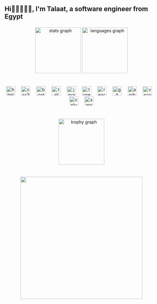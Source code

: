 <h2 align="left">Hi🤸‍♀️⛓️‍💥🩵, I'm Talaat, a software engineer from Egypt</h2>

###

<div align="center">
  <img src="https://github-readme-stats.vercel.app/api?username=TalaatGamal&hide_title=false&hide_rank=false&show_icons=true&include_all_commits=false&count_private=false&disable_animations=false&theme=gruvbox&locale=en&hide_border=true" height="150" alt="stats graph"  />
  <img src="https://github-readme-stats.vercel.app/api/top-langs?username=TalaatGamal&locale=en&hide_title=false&layout=compact&card_width=320&langs_count=12&theme=dracula&hide_border=true" height="150" alt="languages graph"  />
</div>

###

<br clear="both">

<div align="center">
  <img src="https://cdn.jsdelivr.net/gh/devicons/devicon/icons/html5/html5-original.svg" height="30" alt="html5 logo"  />
  <img width="12" />
  <img src="https://cdn.jsdelivr.net/gh/devicons/devicon/icons/css3/css3-original.svg" height="30" alt="css3 logo"  />
  <img width="12" />
  <img src="https://cdn.jsdelivr.net/gh/devicons/devicon/icons/bootstrap/bootstrap-original.svg" height="30" alt="bootstrap logo"  />
  <img width="12" />
  <img src="https://cdn.jsdelivr.net/gh/devicons/devicon/icons/tailwindcss/tailwindcss-original-wordmark.svg" height="30" alt="tailwindcss logo"  />
  <img width="12" />
  <img src="https://cdn.jsdelivr.net/gh/devicons/devicon/icons/javascript/javascript-original.svg" height="30" alt="javascript logo"  />
  <img width="12" />
  <img src="https://cdn.jsdelivr.net/gh/devicons/devicon/icons/typescript/typescript-original.svg" height="30" alt="typescript logo"  />
  <img width="12" />
  <img src="https://cdn.jsdelivr.net/gh/devicons/devicon/icons/react/react-original.svg" height="30" alt="react logo"  />
  <img width="12" />
  <img src="https://cdn.jsdelivr.net/gh/devicons/devicon/icons/git/git-original.svg" height="30" alt="git logo"  />
  <img width="12" />
  <img src="https://cdn.jsdelivr.net/gh/devicons/devicon/icons/androidstudio/androidstudio-original.svg" height="30" alt="androidstudio logo"  />
  <img width="12" />
  <img src="https://cdn.jsdelivr.net/gh/devicons/devicon/icons/vscode/vscode-original.svg" height="30" alt="vscode logo"  />
  <img width="12" />
  <img src="https://cdn.jsdelivr.net/gh/devicons/devicon/icons/cplusplus/cplusplus-original.svg" height="30" alt="cplusplus logo"  />
  <img width="12" />
  <img src="https://cdn.jsdelivr.net/gh/devicons/devicon/icons/sass/sass-original.svg" height="30" alt="sass logo"  />
</div>

###

<br clear="both">

<div align="center">
  <img src="https://github-profile-trophy.vercel.app?username=TalaatGamal&theme=monokai&column=3&row=1&margin-h=8&no-bg=true&no-frame=true&order=4" height="150" alt="trophy graph"  />
</div>

###

<br clear="both">

<div align="center">
  <img height="400px" src="https://talaatgamal.github.io/My-Portfolio/images/equalv.png"  />
</div>

###
<!--
**TalaatGamal/TalaatGamal** is a ✨ _special_ ✨ repository because its `README.md` (this file) appears on your GitHub profile.

Here are some ideas to get you started:

- 🔭 I’m currently working on ...
- 🌱 I’m currently learning ...
- 👯 I’m looking to collaborate on ...
- 🤔 I’m looking for help with ...
- 💬 Ask me about ...
- 📫 How to reach me: ...
- 😄 Pronouns: ...
- ⚡ Fun fact: ...
-->
